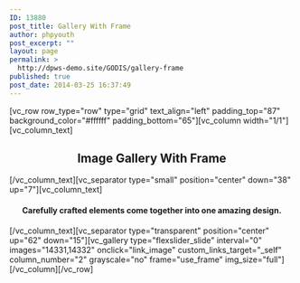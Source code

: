 ```yaml
---
ID: 13880
post_title: Gallery With Frame
author: phpyouth
post_excerpt: ""
layout: page
permalink: >
  http://dpws-demo.site/GODIS/gallery-frame
published: true
post_date: 2014-03-25 16:37:49
---
```

[vc_row row_type="row" type="grid" text_align="left" padding_top="87" background_color="#ffffff" padding_bottom="65"][vc_column width="1/1"][vc_column_text]
<h2 style="text-align: center;">Image Gallery With Frame</h2>
[/vc_column_text][vc_separator type="small" position="center" down="38" up="7"][vc_column_text]
<h4 style="text-align: center;">Carefully crafted elements come together into one amazing design.</h4>
[/vc_column_text][vc_separator type="transparent" position="center" up="62" down="15"][vc_gallery type="flexslider_slide" interval="0" images="14331,14332" onclick="link_image" custom_links_target="_self" column_number="2" grayscale="no" frame="use_frame" img_size="full"][/vc_column][/vc_row]